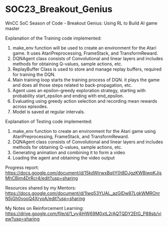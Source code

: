 # SOC23_Breakout_Genius
WnCC SoC Season of Code - Breakout Genius: Using RL to Build AI game master

Explanation of the Training code implemented:
1) make_env function will be used to create an environment for the Atari game. It uses AtariPreprocessing, FrameStack, and TransformReward.
2) DQNAgent class consists of Convolutional and linear layers and includes methods for obtaining Q-values, sample actions, etc.
3) ReplayBuffer Class is used to store and manage replay buffers, required for training the DQN.
4) Main training loop starts the training process of DQN. it plays the game and does all those steps related to back-propagation, etc.
5) Agent uses an epsilon-greedy exploration strategy, starting with probability start_epsilon and ending with end_epsilon.
6) Evaluating using greedy action selection and recording mean rewards across episodes.
7) Model is saved at regular intervals.

Explanation of Testing code implemented:
1) make_env function to create an environment for the Atari game using AtariPreprocessing, FrameStack, and TransformReward.
2) DQNAgent class consists of Convolutional and linear layers and includes methods for obtaining Q-values, sample actions, etc.
3) Generating animation and combining it to form a video
4) Loading the agent and obtaining the video output

Progress report: https://docs.google.com/document/d/15kdWirwxBqIiY0t8DJgzKWBiwpKJjsMhCBjm4DrRcr4/edit?usp=sharing

Resources shared by my Mentors: https://docs.google.com/document/d/1Iwq53YUAL_azGlDw87LgkWMROnrN5jGh0vooQ4XryoA/edit?usp=sharing

My Notes on Reinforcement Learning: https://drive.google.com/file/d/1_yy4iHW69M0xtL2rAQTQDY2EtG_P88sb/view?usp=sharing
